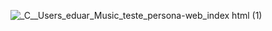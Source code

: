 ![_C__Users_eduar_Music_teste_persona-web_index html (1)](https://github.com/user-attachments/assets/c51a4304-1c81-4244-8eb6-b64b60a9fb84)
